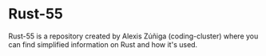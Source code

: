 # Rust-55
Rust-55 is a repository created by Alexis Zúñiga (coding-cluster) where you can find simplified information on Rust and how it's used.
